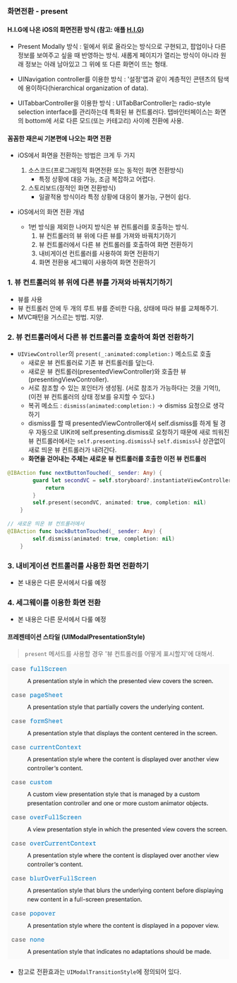 ### 화면전환 - present


#### H.I.G에 나온 iOS의 화면전환 방식 (참고: 애플 [H.I.G](https://developer.apple.com/ios/human-interface-guidelines/overview/themes/))

* Present Modally 방식 : 밑에서 위로 올라오는 방식으로 구현되고, 팝업이나 다른 정보를 보여주고 싶을 때 반영하는 방식. 새롭게 페이지가 열리는 방식이 아니라 원래 정보는 아래 남아있고 그 위에 또 다른 화면이 뜨는 형태.

* UINavigation controller를 이용한 방식 : '설정'앱과 같이 계층적인 콘텐츠의 탐색에 용이하다(hierarchical organization of data).

* UITabbarController을 이용한 방식 : UITabBarController는 radio-style selection interface를 관리하는데 특화된 뷰 컨트롤러다. 탭바인터페이스는 화면의 bottom에 서로 다른 모드(또는 카테고리) 사이에 전환에 사용. 

#### 꼼꼼한 재은씨 기본편에 나오는 화면 전환

* iOS에서 화면을 전환하는 방법은 크게 두 가지
	1. 소스코드(프로그래밍적 화면전환 또는 동적인 화면 전환방식)
		- 특정 상황에 대응 가능, 조금 복잡하고 어렵다.
	2. 스토리보드(정적인 화면 전환방식)
		- 일괄적용 방식이라 특정 상황에 대응이 불가능, 구현이 쉽다.

* iOS에서의 화면 전환 개념
	* 1번 방식을 제외한 나머지 방식은 뷰 컨트롤러를 호출하는 방식.
		1. 뷰 컨트롤러의 뷰 위에 다른 뷰를 가져와 바꿔치기하기
		2. 뷰 컨트롤러에서 다른 뷰 컨트롤러를 호출하여 화면 전환하기
		3. 내비게이션 컨트롤러를 사용하여 화면 전환하기
		4. 화면 전환용 세그웨이 사용하여 화면 전환하기

### 1. 뷰 컨트롤러의 뷰 위에 다른 뷰를 가져와 바꿔치기하기
- 뷰를 사용
- 뷰 컨트롤러 안에 두 개의 루트 뷰를 준비한 다음, 상태에 따라 뷰를 교체해주기.
- MVC패턴을 거스르는 방법. 지양.

### 2. 뷰 컨트롤러에서 다른 뷰 컨트롤러를 호출하여 화면 전환하기
- `UIViewController`의 `present(_:animated:completion:)` 메소드로 호출
	- 새로운 뷰 컨트롤러로 기존 뷰 컨트롤러를 덮는다.
	- 새로운 뷰 컨트롤러(presentedViewController)와 호출한 뷰(presentingViewController).
	- 서로 참조할 수 있는 포인터가 생성됨. (서로 참조가 가능하다는 것을 기억!), (이전 뷰 컨트롤러의 상태 정보를 유지할 수 있다.)
	- 복귀 메소드 : `dismiss(animated:completion:)` -> dismiss 요청으로 생각하기
	- dismiss를 할 때 presentedViewController에서 self.dismiss를 하게 될 경우 자동으로 UIKit에 self.presenting.dismiss로 요청하기 때문에 새로 띄워진 뷰 컨트롤러에서는 `self.presenting.dismiss`나 `self.dismiss`나 상관없이 새로 띄운 뷰 컨트롤러가 내려간다.
	- **화면을 걷어내는 주체는 새로운 뷰 컨트롤러를 호출한 이전 뷰 컨트롤러**

```swift
@IBAction func nextButtonTouched(_ sender: Any) {
        guard let secondVC = self.storyboard?.instantiateViewController(withIdentifier: "SecondVC") else {
            return
        }
        self.present(secondVC, animated: true, completion: nil)
    }
```

```swift
// 새로운 띄운 뷰 컨트롤러에서
@IBAction func backButtonTouched(_ sender: Any) {
        self.dismiss(animated: true, completion: nil)
    }
```
	
	
### 3. 내비게이션 컨트롤러를 사용한 화면 전환하기
* 본 내용은 다른 문서에서 다룰 예정

### 4. 세그웨이를 이용한 화면 전환
* 본 내용은 다른 문서에서 다룰 예정


#### 프레젠테이션 스타일 (UIModalPresentationStyle)
> `present` 메서드를 사용할 경우 '뷰 컨트롤러를 어떻게 표시할지'에 대해서.

![3](../images/step5_3.png)

* 참고로 전환효과는 `UIModalTransitionStyle`에 정의되어 있다.
